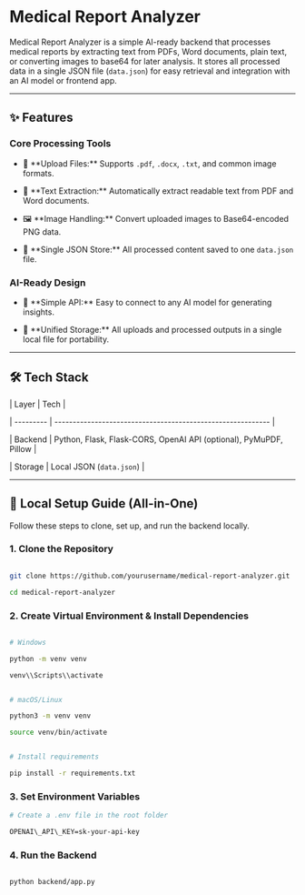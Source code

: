 # Medical Report Analyzer



Medical Report Analyzer is a simple AI-ready backend that processes medical reports by extracting text from PDFs, Word documents, plain text, or converting images to base64 for later analysis. It stores all processed data in a single JSON file (`data.json`) for easy retrieval and integration with an AI model or frontend app.



---



## ✨ Features



### Core Processing Tools



- 📄 \*\*Upload Files:\*\* Supports `.pdf`, `.docx`, `.txt`, and common image formats.

- 🧠 \*\*Text Extraction:\*\* Automatically extract readable text from PDF and Word documents.

- 🖼️ \*\*Image Handling:\*\* Convert uploaded images to Base64-encoded PNG data.

- 💾 \*\*Single JSON Store:\*\* All processed content saved to one `data.json` file.



### AI-Ready Design



- 🔌 \*\*Simple API:\*\* Easy to connect to any AI model for generating insights.

- 📂 \*\*Unified Storage:\*\* All uploads and processed outputs in a single local file for portability.



---



## 🛠 Tech Stack



| Layer     | Tech                                                        |

| --------- | ----------------------------------------------------------- |

| Backend   | Python, Flask, Flask-CORS, OpenAI API (optional), PyMuPDF, Pillow |

| Storage   | Local JSON (`data.json`)                                    |



---



## 🚀 Local Setup Guide (All-in-One)



Follow these steps to clone, set up, and run the backend locally.



### 1. Clone the Repository

```bash

git clone https://github.com/yourusername/medical-report-analyzer.git

cd medical-report-analyzer

```

### 2. Create Virtual Environment \& Install Dependencies

```bash

# Windows

python -m venv venv

venv\\Scripts\\activate


# macOS/Linux

python3 -m venv venv

source venv/bin/activate


# Install requirements

pip install -r requirements.txt
```
### 3. Set Environment Variables

```bash
# Create a .env file in the root folder

OPENAI\_API\_KEY=sk-your-api-key

```
### 4. Run the Backend

```bash

python backend/app.py

```

